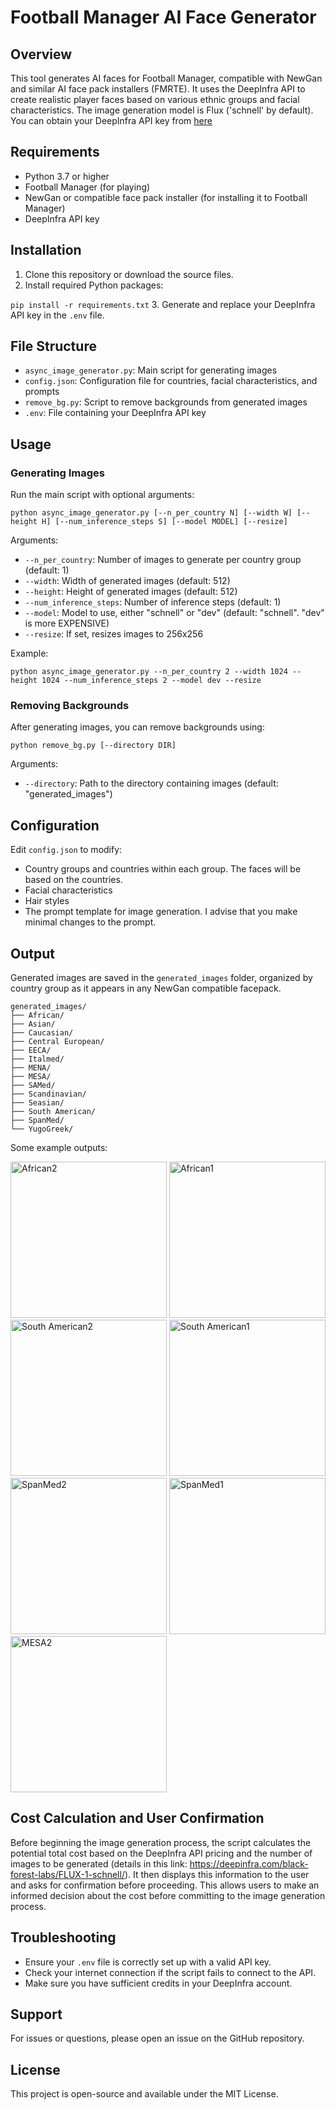 # Football Manager AI Face Generator

## Overview

This tool generates AI faces for Football Manager, compatible with NewGan and similar AI face pack installers (FMRTE). It uses the DeepInfra API to create realistic player faces based on various ethnic groups and facial characteristics. The image generation model is Flux ('schnell' by default). You can obtain your DeepInfra API key from [here](https://deepinfra.com/)

## Requirements

- Python 3.7 or higher
- Football Manager (for playing)
- NewGan or compatible face pack installer (for installing it to Football Manager)
- DeepInfra API key

## Installation

1. Clone this repository or download the source files.
2. Install required Python packages:

`pip install -r requirements.txt`
3. Generate and replace your DeepInfra API key in the `.env` file.


## File Structure

- `async_image_generator.py`: Main script for generating images
- `config.json`: Configuration file for countries, facial characteristics, and prompts
- `remove_bg.py`: Script to remove backgrounds from generated images
- `.env`: File containing your DeepInfra API key

## Usage

### Generating Images

Run the main script with optional arguments:

`python async_image_generator.py [--n_per_country N] [--width W] [--height H] [--num_inference_steps S] [--model MODEL] [--resize]`

Arguments:
- `--n_per_country`: Number of images to generate per country group (default: 1)
- `--width`: Width of generated images (default: 512)
- `--height`: Height of generated images (default: 512)
- `--num_inference_steps`: Number of inference steps (default: 1)
- `--model`: Model to use, either "schnell" or "dev" (default: "schnell". "dev" is more EXPENSIVE)
- `--resize`: If set, resizes images to 256x256

Example:

`python async_image_generator.py --n_per_country 2 --width 1024 --height 1024 --num_inference_steps 2 --model dev --resize`

### Removing Backgrounds

After generating images, you can remove backgrounds using:

`python remove_bg.py [--directory DIR]`

Arguments:
- `--directory`: Path to the directory containing images (default: "generated_images")

## Configuration

Edit `config.json` to modify:
- Country groups and countries within each group. The faces will be based on the countries.
- Facial characteristics
- Hair styles
- The prompt template for image generation. I advise that you make minimal changes to the prompt.

## Output

Generated images are saved in the `generated_images` folder, organized by country group as it appears in any NewGan compatible facepack.

```
generated_images/
├── African/
├── Asian/
├── Caucasian/
├── Central European/
├── EECA/
├── Italmed/
├── MENA/
├── MESA/
├── SAMed/
├── Scandinavian/
├── Seasian/
├── South American/
├── SpanMed/
└── YugoGreek/
```

Some example outputs:

<img src="https://github.com/user-attachments/assets/e4d722db-f6eb-4de5-94e7-38eeacd4ed6e" alt="African2" width="250" height="250">
<img src="https://github.com/user-attachments/assets/179a8f3d-6ea4-4385-80e0-02a128dfff59" alt="African1" width="250" height="250">
<img src="https://github.com/user-attachments/assets/5c1005ff-fb63-4141-9827-756ce7f7146b" alt="South American2" width="250" height="250">
<img src="https://github.com/user-attachments/assets/5b4d3ad8-188c-490f-ba66-db87cf504b91" alt="South American1" width="250" height="250">
<img src="https://github.com/user-attachments/assets/e9cda4c3-0af6-4ff5-a5e0-dcab3209eee8" alt="SpanMed2" width="250" height="250">
<img src="https://github.com/user-attachments/assets/4f15bc80-891a-409b-bf5b-d33971b09bb7" alt="SpanMed1" width="250" height="250">
<img src="https://github.com/user-attachments/assets/9cb0d33a-351a-4643-8736-b79ff26b560d" alt="MESA2" width="250" height="250">



## Cost Calculation and User Confirmation

Before beginning the image generation process, the script calculates the potential total cost based on the DeepInfra API pricing and the number of images to be generated (details in this link: https://deepinfra.com/black-forest-labs/FLUX-1-schnell/). It then displays this information to the user and asks for confirmation before proceeding. This allows users to make an informed decision about the cost before committing to the image generation process.


## Troubleshooting

- Ensure your `.env` file is correctly set up with a valid API key.
- Check your internet connection if the script fails to connect to the API.
- Make sure you have sufficient credits in your DeepInfra account.

## Support

For issues or questions, please open an issue on the GitHub repository.

## License

This project is open-source and available under the MIT License.
